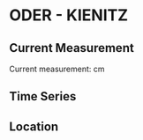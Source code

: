 # ODER - KIENITZ

## Current Measurement

Current measurement: <Value topic="rivers/pegel-online/ODER/KIENITZ/measurementValue"/> cm

## Time Series

<TimeSeries topic="rivers/pegel-online/ODER/KIENITZ/measurementValue" period="week" />

## Location

<WorldMap>
  <Marker lat="52.680027684777336" lon="14.433642490058999" labelTopic="rivers/pegel-online/ODER/KIENITZ/measurementValue" />
</WorldMap>
